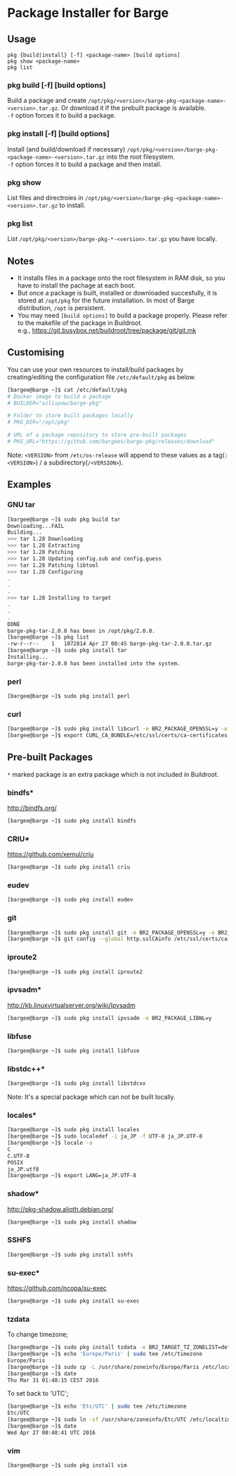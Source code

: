 # Package Installer for Barge

## Usage

```
pkg {build|install} [-f] <package-name> [build options]
pkg show <package-name>
pkg list
```

### pkg build [-f] <package-name> [build options]

Build a package and create `/opt/pkg/<version>/barge-pkg-<package-name>-<version>.tar.gz`. Or download it if the prebuilt package is available.  
`-f` option forces it to build a package.

### pkg install [-f] <package-name> [build options]

Install (and build/download if necessary) `/opt/pkg/<version>/barge-pkg-<package-name>-<version>.tar.gz` into the root filesystem.  
`-f` option forces it to build a package and then install.

### pkg show <package-name>

List files and directroies in `/opt/pkg/<version>/barge-pkg-<package-name>-<version>.tar.gz` to install.

### pkg list

List `/opt/pkg/<version>/barge-pkg-*-<version>.tar.gz` you have locally.

## Notes

- It installs files in a package onto the root filesystem in RAM disk, so you have to install the pachage at each boot.
- But once a package is built, installed or downloaded succesfully, it is stored at `/opt/pkg` for the future installation. In most of Barge distribution, `/opt` is persistent.
- You may need `[build options]` to build a package properly. Please refer to the makefile of the package in Buildroot.  
  e.g., https://git.busybox.net/buildroot/tree/package/git/git.mk


## Customising

You can use your own resources to install/build packages by creating/editing the configuration file `/etc/default/pkg` as below.

```bash
[bargee@barge ~]$ cat /etc/default/pkg
# Docker image to build a package
# BUILDER="ailispaw/barge-pkg"

# Folder to store built packages locally
# PKG_DIR="/opt/pkg"

# URL of a package repository to store pre-built packages
# PKG_URL="https://github.com/bargees/barge-pkg/releases/download"
```

Note: `<VERSION>` from `/etc/os-release` will append to these values as a tag(`:<VERSION>`) / a subdirectory(`/<VERSION>`).

## Examples

### GNU tar

```bash
[bargee@barge ~]$ sudo pkg build tar
Downloading...FAIL
Building...
>>> tar 1.28 Downloading
>>> tar 1.28 Extracting
>>> tar 1.28 Patching
>>> tar 1.28 Updating config.sub and config.guess
>>> tar 1.28 Patching libtool
>>> tar 1.28 Configuring
.
.
.
>>> tar 1.28 Installing to target
.
.
.
DONE
barge-pkg-tar-2.0.0 has been in /opt/pkg/2.0.0.
[bargee@barge ~]$ pkg list
-rw-r--r--    1   1072814 Apr 27 00:45 barge-pkg-tar-2.0.0.tar.gz
[bargee@barge ~]$ sudo pkg install tar
Installing...
barge-pkg-tar-2.0.0 has been installed into the system.
```

### perl

```bash
[bargee@barge ~]$ sudo pkg install perl
```

### curl

```bash
[bargee@barge ~]$ sudo pkg install libcurl -e BR2_PACKAGE_OPENSSL=y -e BR2_PACKAGE_CURL=y
[bargee@barge ~]$ export CURL_CA_BUNDLE=/etc/ssl/certs/ca-certificates.crt
```

## Pre-built Packages

`*` marked package is an extra package which is not included in Buildroot.

### bindfs*

http://bindfs.org/

```bash
[bargee@barge ~]$ sudo pkg install bindfs
```

### CRIU*

https://github.com/xemul/criu

```bash
[bargee@barge ~]$ sudo pkg install criu
```

### eudev

```bash
[bargee@barge ~]$ sudo pkg install eudev
```

### git

```bash
[bargee@barge ~]$ sudo pkg install git -e BR2_PACKAGE_OPENSSL=y -e BR2_PACKAGE_LIBCURL=y
[bargee@barge ~]$ git config --global http.sslCAinfo /etc/ssl/certs/ca-certificates.crt
```

### iproute2

```bash
[bargee@barge ~]$ sudo pkg install iproute2
```

### ipvsadm*

http://kb.linuxvirtualserver.org/wiki/Ipvsadm

```bash
[bargee@barge ~]$ sudo pkg install ipvsadm -e BR2_PACKAGE_LIBNL=y
```

### libfuse

```bash
[bargee@barge ~]$ sudo pkg install libfuse
```

### libstdc++*

```bash
[bargee@barge ~]$ sudo pkg install libstdcxx
```

Note: It's a special package which can not be built locally.

### locales*

```bash
[bargee@barge ~]$ sudo pkg install locales
[bargee@barge ~]$ sudo localedef -i ja_JP -f UTF-8 ja_JP.UTF-8
[bargee@barge ~]$ locale -a
C
C.UTF-8
POSIX
ja_JP.utf8
[bargee@barge ~]$ export LANG=ja_JP.UTF-8
```

### shadow*

http://pkg-shadow.alioth.debian.org/

```bash
[bargee@barge ~]$ sudo pkg install shadow
```

### SSHFS

```bash
[bargee@barge ~]$ sudo pkg install sshfs
```

### su-exec*

https://github.com/ncopa/su-exec

```bash
[bargee@barge ~]$ sudo pkg install su-exec
```

### tzdata

To change timezone;

```bash
[bargee@barge ~]$ sudo pkg install tzdata -e BR2_TARGET_TZ_ZONELIST=default
[bargee@barge ~]$ echo 'Europe/Paris' | sudo tee /etc/timezone
Europe/Paris
[bargee@barge ~]$ sudo cp -L /usr/share/zoneinfo/Europe/Paris /etc/localtime
[bargee@barge ~]$ date
Thu Mar 31 01:48:15 CEST 2016
```

To set back to 'UTC';

```bash
[bargee@barge ~]$ echo 'Etc/UTC' | sudo tee /etc/timezone
Etc/UTC
[bargee@barge ~]$ sudo ln -sf /usr/share/zoneinfo/Etc/UTC /etc/localtime
[bargee@barge ~]$ date
Wed Apr 27 00:48:41 UTC 2016
```

### vim

```bash
[bargee@barge ~]$ sudo pkg install vim
```

